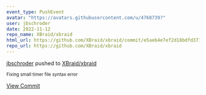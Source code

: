```yaml
---
event_type: PushEvent
avatar: "https://avatars.githubusercontent.com/u/4768739?"
user: jbschroder
date: 2022-11-12
repo_name: XBraid/xbraid
html_url: https://github.com/XBraid/xbraid/commit/e5aeb4e7ef2d18bdfd371f846644b619bf754bf0
repo_url: https://github.com/XBraid/xbraid
---
```


<a href='https://github.com/jbschroder' target='_blank'>jbschroder</a> pushed to <a href='https://github.com/XBraid/xbraid' target='_blank'>XBraid/xbraid</a>

<small>Fixing small timer file syntax error</small>

<a href='https://github.com/XBraid/xbraid/commit/e5aeb4e7ef2d18bdfd371f846644b619bf754bf0' target='_blank'>View Commit</a>